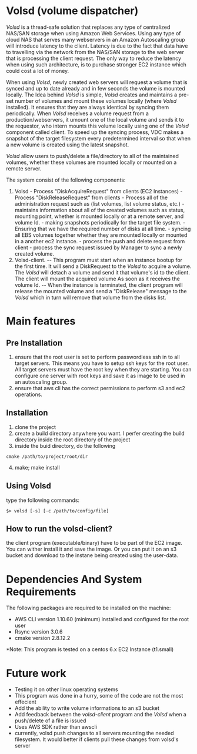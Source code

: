 # Volsd (volume dispatcher) #

  *Volsd* is a thread-safe solution that replaces any type of centralized NAS/SAN storage when using Amazon Web Services. Using any type of cloud NAS that serves many webservers in an Amazon Autoscaling group will introduce latency to the client. Latency is due to the fact that data have to travelling via the network from the NAS/SAN storage to the web server that is processing the client request. The only way to reduce the latency when using such architecture, is to purchase stronger EC2 instance which could cost a lot of money.
  
  When using *Volsd*, newly created web servers will request a volume that is synced and up to date already and in few seconds the volume is mounted locally. The Idea behind *Volsd* is simple, *Volsd* creates and maintains a pre-set number of volumes and mount these volumes locally (where *Volsd* installed). It ensures that they are always identical by syncing them periodically. When *Volsd* receives a volume request from a production/webservers, it umount one of the local volume and sends it to the requestor, who intern mounts this volume locally using one of the *Volsd* component called client. To speed up the syncing process, VDC makes a snapshot of the target filesystem every predetermined interval so that when a new volume is created using the latest snapshot.  

  *Volsd* allow users to push/delete a file/directory to all of the maintained volumes, whether these volumes are mounted locally or mounted on a remote server. 

The system consist of the following components:
  1. Volsd
    - Process "DiskAcquireRequest" from clients (EC2 Instances)
    - Process "DiskReleaseRequest" from clients
    - Process all of the administration request such as (list volumes, list volume status, etc.) 
    - maintains information about all of the created volumes such as status, mounting point, whether is mounted locally or at a remote server, and volume Id.
    - making snapshots periodically for the target file system.
    - Ensuring that we have the required number of disks at all time.
    - syncing all EBS volumes together whether they are mounted locally or mounted in a another ec2 instance. 
    - process the push and delete request from client 
    - process the sync request issued by Manager to sync a newly created volume.
  2. Volsd-client.
    -- This program must start when an instance bootup for the first time. It will send a DiskRequest to the *Volsd* to acquire a volume. The *Volsd* will detach a volume and send it that volume's id to the client. The client will mount the acquired volume As soon as it receives the volume Id.
    -- When the instance is terminated, the client program will release the mounted volume and send a "DiskRelease" message to the *Volsd* which in turn will remove that volume from the disks list.

# Main features #
## Pre Installation ##
  1. ensure that the root user is set to perform passwordless ssh in to all target servers. This means you have to setup ssh keys for the root user. All target servers must have the root key when they are starting. You can configure one server with root keys and save it as image to be used in an autoscaling group.
  2. ensure that aws cli has the correct permissions to perform s3 and ec2 operations.
  
## Installation ##
  1. clone the project
  2. create a build directory anywhere you want. I perfer creating the build directory inside the root directory of the project
  3. inside the buid directory, do the following
  ```
  cmake /path/to/project/root/dir
  ```
  4. make; make install

## Using Volsd ##
  type the following commands:
  ```
  $> volsd [-s] [-c /path/to/config/file] 
  ```
## How to run the volsd-client? ##
  the client program (executable/binary) have to be part of the EC2 image. You can wither install it
  and save the image. Or you can put it on an s3 bucket and download to the instane being created 
  using the user-data. 
  

# Dependencies And System Requirements #
  The following packages are required to be installed on the machine:
  - AWS CLI version 1.10.60 (minimum) installed and configured for the root user
  - Rsync version 3.0.6
  - cmake version 2.8.12.2

  *Note: This program is tested on a centos 6.x EC2 Instance (t1.small)


# Future work #
  - Testing it on other linux operating systems
  - This program was done in a hurry, some of the code are not the most effecient
  - Add the ability to write volume informations to an s3 bucket
  - Add feedback between the *volsd-client* program and the *Volsd* when a push/delete of a file is issued
  - Uses AWS SDK rather than awscli
  - currently, volsd push changes to all servers mounting the needed filesystem. It would better if clients pull these changes from volsd's server
